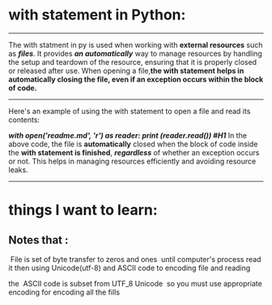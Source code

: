 # with statement in Python:
*****
The with statment in py is used when working with **external resources** such as ***files***. It provides ***an automatically*** way to manage resources by handling the setup and teardown of the resource, ensuring that it is properly closed or released after use. When opening a file,**the with statement helps in automatically closing the file, even if an exception occurs within the block of code.**
*****
Here's an example of using the with statement to open a file and read its contents:

***with open('readme.md', 'r') as reader:
    print (reader.read())
    #H1***
In the above code, the file is **automatically** closed when the block of code inside the **with statement is finished**, ***regardless*** of whether an exception occurs or not. This helps in managing resources efficiently and avoiding resource leaks.
*****
# things I want to learn:


Notes that :
-------
 File is set of byte transfer to zeros and ones  until computer's process read it then using Unicode(utf-8) and ASCII code to encoding file and reading 

the  ASCII code is subset from UTF_8 Unicode 
so you must use appropriate encoding for encoding all the fills